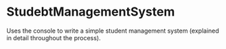 # StudebtManagementSystem
Uses the console to write  a simple student management system (explained in detail throughout the process).

